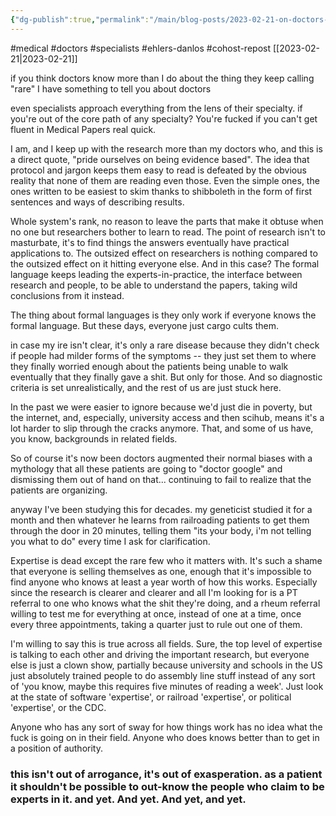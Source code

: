 ```yaml
---
{"dg-publish":true,"permalink":"/main/blog-posts/2023-02-21-on-doctors-and-specialists-never-knowing-things-outside-their-specialty/","noteIcon":""}
---
```


#medical #doctors #specialists #ehlers-danlos #cohost-repost 
[[2023-02-21\|2023-02-21]]

if you think doctors know more than I do about the thing they keep calling "rare" I have something to tell you about doctors

even specialists approach everything from the lens of their specialty. if you're out of the core path of any specialty? You're fucked if you can't get fluent in Medical Papers real quick.

I am, and I keep up with the research more than my doctors who, and this is a direct quote, "pride ourselves on being evidence based". The idea that protocol and jargon keeps them easy to read is defeated by the obvious reality that none of them are reading even those. Even the simple ones, the ones written to be easiest to skim thanks to shibboleth in the form of first sentences and ways of describing results.

Whole system's rank, no reason to leave the parts that make it obtuse when no one but researchers bother to learn to read. The point of research isn't to masturbate, it's to find things the answers eventually have practical applications to. The outsized effect on researchers is nothing compared to the outsized effect on it hitting everyone else. And in this case? The formal language keeps leading the experts-in-practice, the interface between research and people, to be able to understand the papers, taking wild conclusions from it instead.

The thing about formal languages is they only work if everyone knows the formal language. But these days, everyone just cargo cults them.

in case my ire isn't clear, it's only a rare disease because they didn't check if people had milder forms of the symptoms -- they just set them to where they finally worried enough about the patients being unable to walk eventually that they finally gave a shit. But only for those. And so diagnostic criteria is set unrealistically, and the rest of us are just stuck here.

In the past we were easier to ignore because we'd just die in poverty, but the internet, and, especially, university access and then scihub, means it's a lot harder to slip through the cracks anymore. That, and some of us have, you know, backgrounds in related fields.

So of course it's now been doctors augmented their normal biases with a mythology that all these patients are going to "doctor google" and dismissing them out of hand on that... continuing to fail to realize that the patients are organizing.

anyway I've been studying this for decades. my geneticist studied it for a month and then whatever he learns from railroading patients to get them through the door in 20 minutes, telling them "its your body, i'm not telling you what to do" every time I ask for clarification.

Expertise is dead except the rare few who it matters with. It's such a shame that everyone is selling themselves as one, enough that it's impossible to find anyone who knows at least a year worth of how this works. Especially since the research is clearer and clearer and all I'm looking for is a PT referral to one who knows what the shit they're doing, and a rheum referral willing to test me for everything at once, instead of one at a time, once every three appointments, taking a quarter just to rule out one of them.

I'm willing to say this is true across all fields. Sure, the top level of expertise is talking to each other and driving the important research, but everyone else is just a clown show, partially because university and schools in the US just absolutely trained people to do assembly line stuff instead of any sort of 'you know, maybe this requires five minutes of reading a week'. Just look at the state of software 'expertise', or railroad 'expertise', or political 'expertise', or the CDC.

Anyone who has any sort of sway for how things work has no idea what the fuck is going on in their field. Anyone who does knows better than to get in a position of authority.

### this isn't out of arrogance, it's out of exasperation. as a patient it shouldn't be possible to out-know the people who claim to be experts in it. and yet. And yet. And yet, and yet.